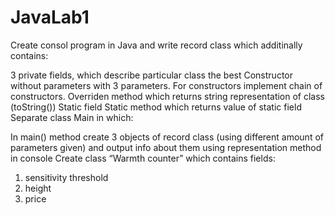 # JavaLab1
Create consol program in Java and write record class which additinally contains:

3 private fields, which describe particular class the best
Constructor without parameters with 3 parameters. For constructors implement chain of constructors.
Overriden method which returns string representation of class (toString())
Static field
Static method which returns value of static field
Separate class Main in which:

In main() method create 3 objects of record class (using different amount of parameters given) and output info about them using representation method in console
Create class “Warmth counter” which contains fields:
1) sensitivity threshold
2) height
3) price
